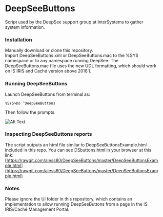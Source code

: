 # DeepSeeButtons
Script used by the DeepSee support group at InterSystems to gather system information. 

### Installation

Manually download or clone this repository.  
Import DeepSeeButtons.xml or DeepSeeButtons.mac to the %SYS namespace or to any namespace running DeepSee. The DeepSeeButtons.mac file uses the new UDL formatting, which should work on IS IRIS and Caché version above 2016.1. 

### Running DeepSeeButtons

Launch DeepSeeButtons from terminal as:

`%SYS>Do ^DeepSeeButtons`

Then follow the prompts. 

![Alt Text](https://github.com/aless80/DeepSeeButtons/blob/master/HowTo.gif)

### Inspecting DeepSeeButtons reports

The script outputs an html file similar to DeepSeeButtonsExample.html included in this repo. You can see DSbuttons.html in your browser at this link: [https://rawgit.com/aless80/DeepSeeButtons/master/DeepSeeButtonsExample.html](https://rawgit.com/aless80/DeepSeeButtons/master/DeepSeeButtonsExample.html)

### Notes

Please ignore the UI folder in this repository, which contains an implementation to allow running DeepSeeButtons from a page in the IS IRIS/Caché Management Portal. 